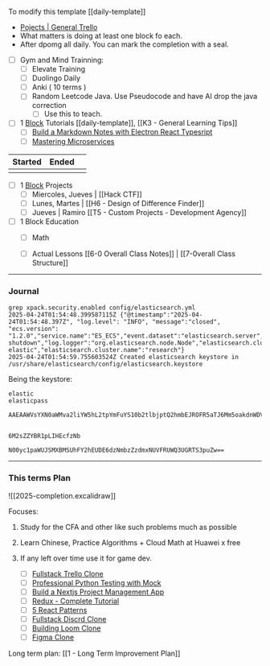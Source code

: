

To modify this template [[daily-template]]

- [Pojects | General Trello](https://trello.com/b/sq5HqYoL/projects-in-general)
- What matters is doing at least one block fo each. 
- After dpomg all daily. You can mark the completion with a seal. 

- [ ] Gym and Mind Trainning: 
	- [ ] Elevate Training
	- [ ] Duolingo Daily
	- [ ] Anki ( 10 terms )
	- [ ] Random Leetcode Java. Use Pseudocode and have AI drop the java correction
		- [ ]  Use this to teach.
- [ ] 1 [Block](https://app.focusmate.com/dashboard) Tutorials [[daily-template]], [[K3 - General Learning Tips]]  
	- [ ] [Build a Markdown Notes with Electron React Typesript](https://www.youtube.com/watch?v=t8ane4BDyC8)
	- [ ] [Mastering Microservices](https://www.udemy.com/course/master-microservices-with-spring-docker-kubernetes/lear)

| Started | Ended |     |
| ------- | ----- | --- |
|         |       |     |


- [ ] 1 [Block](https://app.focusmate.com/dashboard)  Projects 
	- [ ] Miercoles, Jueves | [[Hack CTF]]
	- [ ] Lunes, Martes |  [[H6 - Design of Difference Finder]]
	- [ ] Jueves | Ramiro [[T5 - Custom Projects  - Development Agency]]
- [ ] 1 Block Education
	- [ ] Math
	- [ ] Actual Lessons [[6-0 Overall Class Notes]] | [[7-0verall Class Structure]]


---
### Journal


```
grep xpack.security.enabled config/elasticsearch.yml
2025-04-24T01:54:48.399587115Z {"@timestamp":"2025-04-24T01:54:48.397Z", "log.level": "INFO", "message":"closed", "ecs.version": "1.2.0","service.name":"ES_ECS","event.dataset":"elasticsearch.server","process.thread.name":"elasticsearch-shutdown","log.logger":"org.elasticsearch.node.Node","elasticsearch.cluster.uuid":"KKcFtzebQbWRDr7zcXpN8w","elasticsearch.node.id":"xCjFbiZgRQaRLmW5vfWbYQ","elasticsearch.node.name":"research-elastic","elasticsearch.cluster.name":"research"}
2025-04-24T01:54:59.755603524Z Created elasticsearch keystore in /usr/share/elasticsearch/config/elasticsearch.keystore
```


Being the keystore:

```
elastic
elasticpass

AAEAAWVsYXN0aWMva2liYW5hL2tpYmFuYS10b2tlbjptQ2hmbEJROFR5aTJ6Mm5oakdnWDVn


6M2sZZYBR1pLIHEcfzNb

N00yc1paWUJSMXBMSUhFY2hEUDE6dzNmbzZzdmxNUVFRUWQ3UGRTS3puZw==

```


---
### This terms Plan

![[2025-completion.excalidraw]]

Focuses:
1. Study for the CFA and other like such problems much as possible
2. Learn Chinese, Practice Algorithms + Cloud Math at Huawei x free
3. If any left over time use it for game dev.



	- [ ] [Fullstack Trello Clone](https://www.youtube.com/watch?v=pRybm9lXW2c)
	- [ ] [Professional Python Testing with Mock](https://www.youtube.com/watch?v=-F6wVOlsEAM)
	- [ ] [Build a Nextjs Project Management App](https://www.youtube.com/watch?v=D3xyTdKiT4c)
	- [ ] [Redux - Complete Tutorial](https://www.youtube.com/watch?v=5yEG6GhoJBs)
	- [ ] [5 React Patterns](https://www.youtube.com/watch?v=D3xyTdKiT4c)
	- [ ] [Fullstack Discrd Clone](https://www.youtube.com/watch?v=ZbX4Ok9YX94)
	- [ ] [Building Loom Clone](https://www.youtube.com/watch?v=3R63m4sTpKo)
	- [ ] [Figma Clone](https://www.youtube.com/watch?v=43xmaSJbEVs)

Long term plan: [[1 - Long Term Improvement Plan]]






